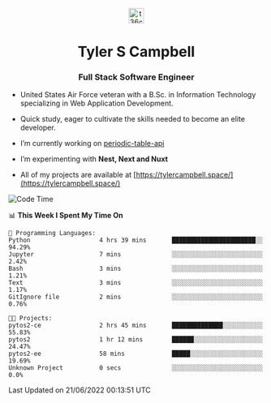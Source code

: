 <p align="center">
<a href="https://www.linkedin.com/in/t36campbell" target="blank"><img align="center" src="https://ik.imagekit.io/t36campbell/Portfolio/linkedin.png.original_m8bbGgPh6.png" alt="t36campbell" height="30" width="30" /></a>
</p>
<h1 align="center">Tyler S Campbell</h1>
<h3 align="center">Full Stack Software Engineer</h3>

* United States Air Force veteran with a B.Sc. in Information Technology specializing in Web Application Development. 

* Quick study, eager to cultivate the skills needed to become an elite developer.

* I’m currently working on [periodic-table-api](https://github.com/t36campbell/periodic-table-api)

* I’m experimenting with **Nest, Next and Nuxt**

* All of my projects are available at [https://tylercampbell.space/](https://tylercampbell.space/)

<!--START_SECTION:waka-->
![Code Time](http://img.shields.io/badge/Code%20Time-1%2C659%20hrs%205%20mins-blue)

📊 **This Week I Spent My Time On** 

```text
💬 Programming Languages: 
Python                   4 hrs 39 mins       ███████████████████████░░   94.29% 
Jupyter                  7 mins              ░░░░░░░░░░░░░░░░░░░░░░░░░   2.42% 
Bash                     3 mins              ░░░░░░░░░░░░░░░░░░░░░░░░░   1.21% 
Text                     3 mins              ░░░░░░░░░░░░░░░░░░░░░░░░░   1.17% 
GitIgnore file           2 mins              ░░░░░░░░░░░░░░░░░░░░░░░░░   0.76%

🐱‍💻 Projects: 
pytos2-ce                2 hrs 45 mins       ██████████████░░░░░░░░░░░   55.83% 
pytos2                   1 hr 12 mins        ██████░░░░░░░░░░░░░░░░░░░   24.47% 
pytos2-ee                58 mins             █████░░░░░░░░░░░░░░░░░░░░   19.69% 
Unknown Project          0 secs              ░░░░░░░░░░░░░░░░░░░░░░░░░   0.0%

```


 Last Updated on 21/06/2022 00:13:51 UTC
<!--END_SECTION:waka-->
